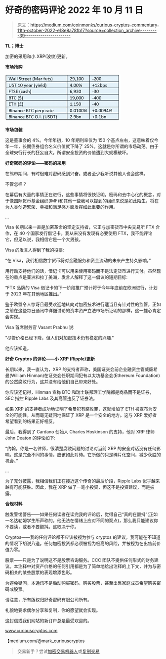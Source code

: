 # 好奇的密码评论 2022 年 10 月 11 日

> 原文：<https://medium.com/coinmonks/curious-cryptos-commentary-11th-october-2022-e18e8a78fb17?source=collection_archive---------39----------------------->

**TL；博士**

加密的采用和小 XRP(波纹)更新。

**市场抢购**

![](img/c26234cba22d5686f4f521f472b99e99.png)

**市场包装**

这是董事会的 4%。今年年初，10 年期利率仅为 150 个基点左右，这意味着仅今年一年，长期债券组合名义价值就下降了 25%。这就是你所谓的市场动荡。由于全球央行行长的狂妄自大，所谓安全投资的价值遭到大规模破坏。

**好奇密码的评论——密码的采用**

在熊市期间，有时很难对密码感到兴奋。或者至少我听说其他人也会这样。

不管怎样？

在幕后有大量的事情正在进行，这些事情将很快证明，密码和去中心化的概念，对于像国际货币基金组织(IMF)和其他一些我可以提到的组织来说是如此陌生，将在为人类创造繁荣、幸福和满足感方面发挥如此重要的作用。

…

Visa 长期以来一直是加密革命的坚定支持者，它正与加密货币中央交易所 FTX 合作，在 40 个国家发行借记卡。我从来没有发现有必要使用 FTX，我不能评论它，但足以说，我相信它是一个大男孩。

Visa 的发言人得到了我的投票:

“在 Visa，我们相信数字货币将对金融服务和资金流动的未来产生持久影响。”

用行动支持他们的话，借记卡可以用来使用密码而不是法定货币进行支付。虽然现在的重点是亚洲和拉丁美洲，发言人解释了这一倡议的短期目标:

“FTX 品牌的 Visa 借记卡的下一阶段推广预计将于今年年底前在欧洲进行，计划于 2023 年在其他地区推出。”

鉴于欧盟令人惊讶且最受欢迎地转向对加密技术进行适当且有针对性的监管，正如之前在这些每日通讯中详细讨论的资本资产立法市场所证明的那样，这一雄心肯定会实现。

Visa 首席财务官 Vasant Prabhu 说:

"尽管价格已经下降，但人们对加密技术仍有稳定的兴趣."

他应该知道。

**好奇 Cryptos 的评论——小 XRP (Ripple)更新**

长期以来，我一直认为，XRP 的支持者声称，美国证交会前企业融资主管威廉希曼(William Hinman)在证交会任职期间犯有以太坊基金会(Ethereum Foundation)的公然腐败行为，这并没有给他们自己带来好处。

你应该还记得，Hinman 宣称 BTC 和瑞士联邦理工学院都是商品而不是证券，SEC 指控 Ripple Labs 及其高管违反了证券法。

如果 XRP 的支持者成功地证明了希曼犯有腐败罪，这就增加了 ETH 被宣布为安全的可能性，从而毫无疑问地保证了 XRP 是一个安全的地方。这与 XRP 爱好者希望看到的结果正好相反。

最后，我得到了 Cardano 创始人 Charles Hoskinson 的支持，他对 XRP 律师 John Deaton 的评论如下:

“约翰，你是一名律师，很清楚腐败问题的讨论对当前 XRP 的安全对话没有任何影响。这是完全不同的事情，应该如此对待。它所做的只是碎片化空间，减少获胜的机会。”

…

为了充分披露，我相信我们正在接近这个传奇的最后阶段，Ripple Labs 似乎越来越有可能获胜。因此，我在 XRP 做了一笔小投资，但这不是投资建议，而是披露。

**合规材料**

触发警惕警告——如果任何读者在读完我的评论后，觉得自己“真的在颤抖”(正如一名达勒姆学生所声称的，他无法在情绪上应对不同的观点)，那么我只能建议你不要读，或者不要颤抖。这取决于你。

Cryptos——我的任何评论都不应该被视为参与 cryptos 的建议。我可能在不知道的情况下胡说八道。任何加密投资都必须被视为极高的风险，并被视为在出售前价值为零。

股票——只是为了说明这不是股票咨询服务。CCC 团队不提供任何形式的财务建议。本注释中对资产价格的任何引用都是为了简单地给出注释的上下文，并为与密码相关的某些股票的表现增添色彩。

为避免疑问，本通讯不是煽动购买密码，购买股票，甚至出售家庭成员希望购买密码或股票。

请注意，所有版权归好奇密码有限公司所有。

礼貌地要求偶尔分享和复制，你的愿望就会实现。

这封信或我们网站的新订户总是最受欢迎的。

www.curiouscryptos.com

【medium.com/@mark_curiouscryptos 

> 交易新手？尝试[加密交易机器人](/coinmonks/crypto-trading-bot-c2ffce8acb2a)或[复制交易](/coinmonks/top-10-crypto-copy-trading-platforms-for-beginners-d0c37c7d698c)